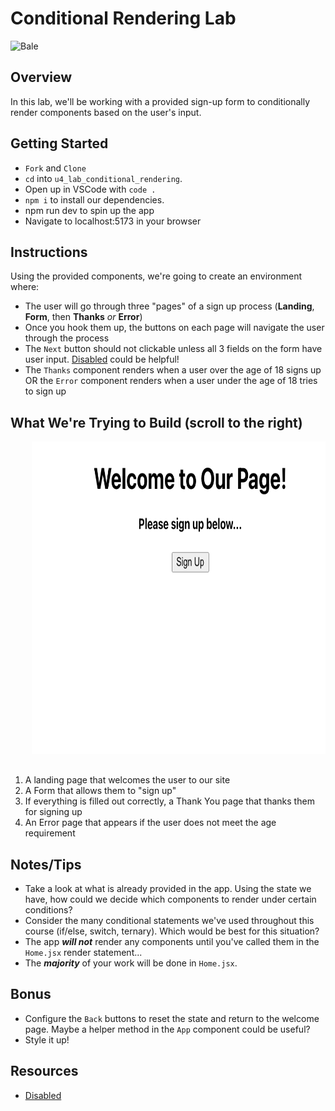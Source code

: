 # Conditional Rendering Lab

![Bale](https://external-content.duckduckgo.com/iu/?u=https%3A%2F%2Fmedia.giphy.com%2Fmedia%2FcQhWrl1CrGD04%2Fgiphy.gif&f=1&nofb=1)

## Overview

In this lab, we'll be working with a provided sign-up form to conditionally render components based on the user's input.

## Getting Started

- `Fork` and `Clone`
- `cd` into `u4_lab_conditional_rendering`.
- Open up in VSCode with `code .`
- `npm i` to install our dependencies.
- npm run dev to spin up the app
- Navigate to localhost:5173 in your browser

## Instructions

Using the provided components, we're going to create an environment where:

- The user will go through three "pages" of a sign up process (**Landing**, **Form**, then **Thanks** *or* **Error**)
- Once you hook them up, the buttons on each page will navigate the user through the process
- The `Next` button should not clickable unless all 3 fields on the form have user input. [Disabled](https://developer.mozilla.org/en-US/docs/Web/HTML/Attributes/disabled) could be helpful!
- The `Thanks` component renders when a user over the age of 18 signs up OR the `Error` component renders when a user under the age of 18 tries to sign up

## What We're Trying to Build (scroll to the right)

<div align="center">
  <pre>
    <img src="./public/images/landing.png" height="500" />&nbsp;&nbsp;&nbsp;<img src="./public/images/form.png" height="500" />&nbsp;&nbsp;&nbsp;<img src="./public/images/thanks.png" height="500" />&nbsp;&nbsp;&nbsp;<img src="./public/images/error.png" height="500" />
  </pre>
</div>

1. A landing page that welcomes the user to our site
2. A Form that allows them to "sign up"
3. If everything is filled out correctly, a Thank You page that thanks them for signing up
4. An Error page that appears if the user does not meet the age requirement

## Notes/Tips

- Take a look at what is already provided in the app. Using the state we have, how could we decide which components to render under certain conditions?
- Consider the many conditional statements we've used throughout this course (if/else, switch, ternary). Which would be best for this situation?
- The app **_will not_** render any components until you've called them in the `Home.jsx` render statement...
- The **_majority_** of your work will be done in `Home.jsx`.

## Bonus

- Configure the `Back` buttons to reset the state and return to the welcome page. Maybe a helper method in the `App` component could be useful?
- Style it up!

## Resources
- [Disabled](https://developer.mozilla.org/en-US/docs/Web/HTML/Attributes/disabled)
